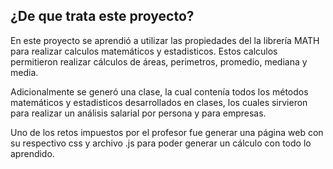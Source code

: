 ## ¿De que trata este proyecto?

En este proyecto se aprendió a utilizar las propiedades del la librería MATH para realizar calculos matemáticos y estadisticos. Estos calculos permitieron realizar cálculos de áreas, perimetros, promedio, mediana y media.

Adicionalmente se generó una clase, la cual contenía todos los métodos matemáticos y estadisticos desarrollados en clases, los cuales sirvieron para realizar un análisis salarial por persona y para empresas.

Uno de los retos impuestos por el profesor fue generar una página web con su respectivo css y archivo .js para poder generar un cálculo con todo lo aprendido.